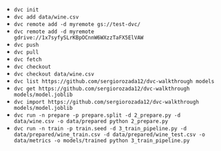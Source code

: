 * ```dvc init```
* ```dvc add data/wine.csv```
* ```dvc remote add -d myremote gs://test-dvc/```
* ```dvc remote add -d myremote gdrive://1x7syfySLrKBpOCnnW6WXzzTaFX5ElVAW```
* ```dvc push```
* ```dvc pull```
* ```dvc fetch```
* ```dvc checkout```
* ```dvc checkout data/wine.csv```
* ```dvc list https://github.com/sergiorozada12/dvc-walkthrough models```
* ```dvc get https://github.com/sergiorozada12/dvc-walkthrough models/model.joblib```
* ```dvc import https://github.com/sergiorozada12/dvc-walkthrough models/model.joblib```
* ```dvc run -n prepare -p prepare.split -d 2_prepare.py -d data/wine.csv -o data/prepared python 2_prepare.py```
* ```dvc run -n train -p train.seed -d 3_train_pipeline.py -d data/prepared/wine_train.csv -d data/prepared/wine_test.csv -o data/metrics -o models/trained python 3_train_pipeline.py```
